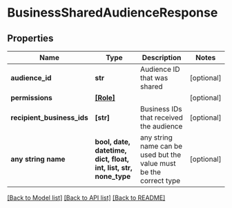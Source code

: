 # BusinessSharedAudienceResponse


## Properties
Name | Type | Description | Notes
------------ | ------------- | ------------- | -------------
**audience_id** | **str** | Audience ID that was shared | [optional] 
**permissions** | [**[Role]**](Role.md) |  | [optional] 
**recipient_business_ids** | **[str]** | Business IDs that received the audience | [optional] 
**any string name** | **bool, date, datetime, dict, float, int, list, str, none_type** | any string name can be used but the value must be the correct type | [optional]

[[Back to Model list]](../README.md#documentation-for-models) [[Back to API list]](../README.md#documentation-for-api-endpoints) [[Back to README]](../README.md)


